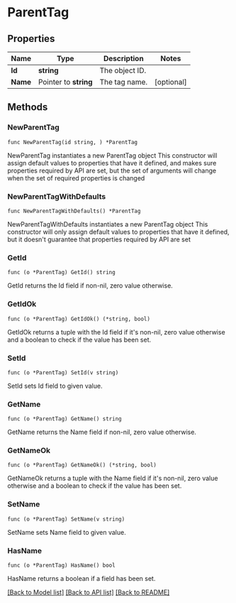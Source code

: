 # ParentTag

## Properties

Name | Type | Description | Notes
------------ | ------------- | ------------- | -------------
**Id** | **string** | The object ID. | 
**Name** | Pointer to **string** | The tag name. | [optional] 

## Methods

### NewParentTag

`func NewParentTag(id string, ) *ParentTag`

NewParentTag instantiates a new ParentTag object
This constructor will assign default values to properties that have it defined,
and makes sure properties required by API are set, but the set of arguments
will change when the set of required properties is changed

### NewParentTagWithDefaults

`func NewParentTagWithDefaults() *ParentTag`

NewParentTagWithDefaults instantiates a new ParentTag object
This constructor will only assign default values to properties that have it defined,
but it doesn't guarantee that properties required by API are set

### GetId

`func (o *ParentTag) GetId() string`

GetId returns the Id field if non-nil, zero value otherwise.

### GetIdOk

`func (o *ParentTag) GetIdOk() (*string, bool)`

GetIdOk returns a tuple with the Id field if it's non-nil, zero value otherwise
and a boolean to check if the value has been set.

### SetId

`func (o *ParentTag) SetId(v string)`

SetId sets Id field to given value.


### GetName

`func (o *ParentTag) GetName() string`

GetName returns the Name field if non-nil, zero value otherwise.

### GetNameOk

`func (o *ParentTag) GetNameOk() (*string, bool)`

GetNameOk returns a tuple with the Name field if it's non-nil, zero value otherwise
and a boolean to check if the value has been set.

### SetName

`func (o *ParentTag) SetName(v string)`

SetName sets Name field to given value.

### HasName

`func (o *ParentTag) HasName() bool`

HasName returns a boolean if a field has been set.


[[Back to Model list]](../README.md#documentation-for-models) [[Back to API list]](../README.md#documentation-for-api-endpoints) [[Back to README]](../README.md)


